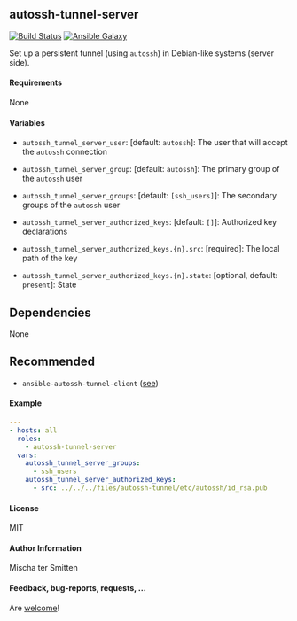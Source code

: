 ## autossh-tunnel-server 

[![Build Status](https://travis-ci.org/Oefenweb/ansible-autossh-tunnel-server.svg?branch=master)](https://travis-ci.org/Oefenweb/ansible-autossh-tunnel-server) [![Ansible Galaxy](http://img.shields.io/badge/ansible--galaxy-autossh--tunnel--server-blue.svg)](https://galaxy.ansible.com/list#/roles/4774)

Set up a persistent tunnel (using `autossh`) in Debian-like systems (server side).

#### Requirements

None

#### Variables

* `autossh_tunnel_server_user`: [default: `autossh`]: The user that will accept the `autossh` connection
* `autossh_tunnel_server_group`: [default: `autossh`]: The primary group of the `autossh` user
* `autossh_tunnel_server_groups`: [default: `[ssh_users]`]: The secondary groups of the `autossh` user

* `autossh_tunnel_server_authorized_keys`: [default: `[]`]: Authorized key declarations
* `autossh_tunnel_server_authorized_keys.{n}.src`: [required]: The local path of the key
* `autossh_tunnel_server_authorized_keys.{n}.state`: [optional, default: `present`]: State

## Dependencies

None

## Recommended

* `ansible-autossh-tunnel-client` ([see](https://github.com/Oefenweb/ansible-autossh-tunnel-client))

#### Example

```yaml
---
- hosts: all
  roles:
    - autossh-tunnel-server
  vars:
    autossh_tunnel_server_groups:
      - ssh_users
    autossh_tunnel_server_authorized_keys:
      - src: ../../../files/autossh-tunnel/etc/autossh/id_rsa.pub
```

#### License

MIT

#### Author Information

Mischa ter Smitten

#### Feedback, bug-reports, requests, ...

Are [welcome](https://github.com/Oefenweb/ansible-autossh-tunnel-server/issues)!
